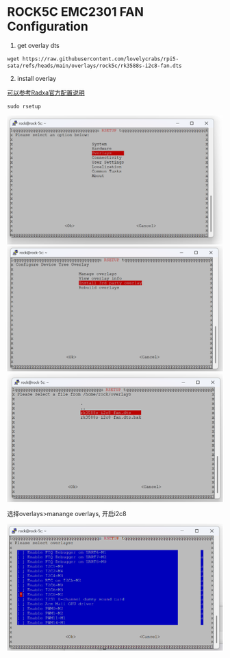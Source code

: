 # ROCK5C EMC2301 FAN Configuration

1. get overlay dts
```shell
wget https://raw.githubusercontent.com/lovelycrabs/rpi5-sata/refs/heads/main/overlays/rock5c/rk3588s-i2c8-fan.dts
```

2. install overlay

[可以参考Radxa官方配置说明](https://docs.radxa.com/en/rock5/rock5c/radxa-os/rsetup#overlays)
```shell
sudo rsetup
```

![1](../../image/rock5c_1.png)
![2](../../image/rock5c_2.png)
![3](../../image/rock5c_3.png)

选择overlays>manange overlays, 开启i2c8

![4](../../image/rock5c_4.png)

